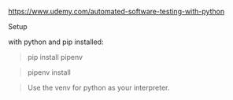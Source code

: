 https://www.udemy.com/automated-software-testing-with-python

Setup

with python and pip installed:

> pip install pipenv

> pipenv install

> Use the venv for python as your interpreter.